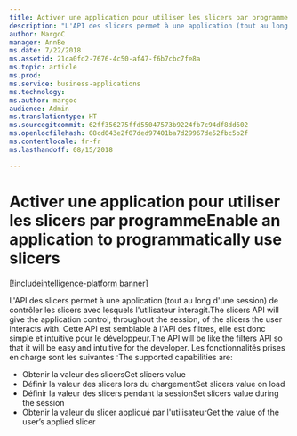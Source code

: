 ```yaml
---
title: Activer une application pour utiliser les slicers par programme
description: "L'API des slicers permet à une application (tout au long d'une session) de contrôler les slicers avec lesquels l'utilisateur interagit."
author: MargoC
manager: AnnBe
ms.date: 7/22/2018
ms.assetid: 21ca0fd2-7676-4c50-af47-f6b7cbc7fe8a
ms.topic: article
ms.prod: 
ms.service: business-applications
ms.technology: 
ms.author: margoc
audience: Admin
ms.translationtype: HT
ms.sourcegitcommit: 62ff356275ffd55047573b9224fb7c94df8dd602
ms.openlocfilehash: 08cd043e2f07ded97401ba7d29967de52fbc5b2f
ms.contentlocale: fr-fr
ms.lasthandoff: 08/15/2018

---
```

#  <a name="enable-an-application-to-programmatically-use-slicers"></a><span data-ttu-id="4aee3-103">Activer une application pour utiliser les slicers par programme</span><span class="sxs-lookup"><span data-stu-id="4aee3-103">Enable an application to programmatically use slicers</span></span>

[!include[intelligence-platform banner](../../includes/intelligence-platform.md)]



<span data-ttu-id="4aee3-104">L'API des slicers permet à une application (tout au long d'une session) de contrôler les slicers avec lesquels l'utilisateur interagit.</span><span class="sxs-lookup"><span data-stu-id="4aee3-104">The slicers API will give the application control, throughout the session, of the slicers the user interacts with.</span></span> <span data-ttu-id="4aee3-105">Cette API est semblable à l'API des filtres, elle est donc simple et intuitive pour le développeur.</span><span class="sxs-lookup"><span data-stu-id="4aee3-105">The API will be like the filters API so that it will be easy and intuitive for the developer.</span></span> <span data-ttu-id="4aee3-106">Les fonctionnalités prises en charge sont les suivantes :</span><span class="sxs-lookup"><span data-stu-id="4aee3-106">The supported capabilities are:</span></span>

-   <span data-ttu-id="4aee3-107">Obtenir la valeur des slicers</span><span class="sxs-lookup"><span data-stu-id="4aee3-107">Get slicers value</span></span>
-   <span data-ttu-id="4aee3-108">Définir la valeur des slicers lors du chargement</span><span class="sxs-lookup"><span data-stu-id="4aee3-108">Set slicers value on load</span></span>
-   <span data-ttu-id="4aee3-109">Définir la valeur des slicers pendant la session</span><span class="sxs-lookup"><span data-stu-id="4aee3-109">Set slicers value during the session</span></span>
-   <span data-ttu-id="4aee3-110">Obtenir la valeur du slicer appliqué par l'utilisateur</span><span class="sxs-lookup"><span data-stu-id="4aee3-110">Get the value of the user’s applied slicer</span></span>

